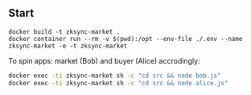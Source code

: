 ## Start
```
docker build -t zksync-market .
docker container run --rm -v $(pwd):/opt --env-file ./.env --name zksync-market -e -t zksync-market
```

To spin apps: market (Bob) and buyer (Alice) accrodingly:
```bash
docker exec -ti zksync-market sh -c "cd src && node bob.js"
docker exec -ti zksync-market sh -c "cd src && node alice.js"
```
